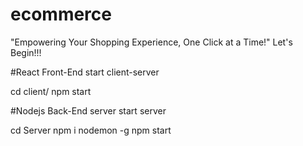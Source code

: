 # ecommerce
"Empowering Your Shopping Experience, One Click at a Time!"
Let's Begin!!!

#React Front-End
start client-server

cd client/
npm start



#Nodejs Back-End server 
start server 

cd Server
npm i nodemon -g
npm start

